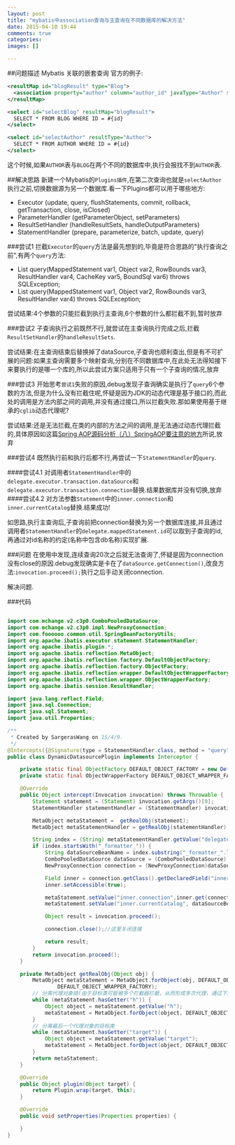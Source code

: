 ```yaml
---
layout: post
title: "mybatis中association查询与主查询在不同数据库的解决方法"
date: 2015-04-10 19:44
comments: true
categories: 
images: []

---
```

##问题描述
Mybatis 关联的嵌套查询 官方的例子:

``` xml
<resultMap id="blogResult" type="Blog">
  <association property="author" column="author_id" javaType="Author" select="selectAuthor"/>
</resultMap>

<select id="selectBlog" resultMap="blogResult">
  SELECT * FROM BLOG WHERE ID = #{id}
</select>

<select id="selectAuthor" resultType="Author">
  SELECT * FROM AUTHOR WHERE ID = #{id}
</select>
```

这个时候,如果`AUTHOR`表与`BLOG`在两个不同的数据库中,执行会报找不到`AUTHOR`表.

##解决思路
新建一个Mybatis的`Plugins插件`,在第二次查询也就是`selectAuthor`执行之前,切换数据源为另一个数据库.看一下Plugins都可以用于哪些地方:

* Executor (update, query, flushStatements, commit, rollback, getTransaction, close, isClosed)
* ParameterHandler (getParameterObject, setParameters)
* ResultSetHandler (handleResultSets, handleOutputParameters)
* StatementHandler (prepare, parameterize, batch, update, query)

<!-- more -->

###尝试1
拦截`Executor`的`query`方法是最先想到的,毕竟是符合思路的"执行查询之前",有两个`query`方法:

* <E> List<E> query(MappedStatement var1, Object var2, RowBounds var3, ResultHandler var4, CacheKey var5, BoundSql var6) throws SQLException;
* <E> List<E> query(MappedStatement var1, Object var2, RowBounds var3, ResultHandler var4) throws SQLException;

尝试结果:4个参数的只能拦截到执行主查询,6个参数的什么都拦截不到,暂时放弃

###尝试2
子查询执行之前既然不行,就尝试在主查询执行完成之后,拦截`ResultSetHandler`的`handleResultSets`.

尝试结果:在主查询结束后替换掉了dataSource,子查询也顺利查出,但是有不可扩展的问题:如果主查询需要多个映射查询,分别在不同数据库中,在此处无法得知接下来要执行的是哪一个库的,所以此尝试方案只适用于只有一个子查询的情况,放弃

###尝试3
开始思考`尝试1`失败的原因,debug发现子查询确实是执行了`query`6个参数的方法,但是为什么没有拦截住呢,怀疑是因为JDK的动态代理是基于接口的,而此处的调用是方法内部之间的调用,并没有通过接口,所以拦截失败.那如果使用基于继承的`cglib`动态代理呢?

尝试结果:还是无法拦截,在类的内部的方法之间的调用,是无法通过动态代理拦截的,具体原因如这篇[Spring AOP源码分析（八）SpringAOP要注意的地方](http://lgbolgger.iteye.com/blog/2123895)所说,放弃

###尝试4
既然执行前和执行后都不行,再尝试一下`StatementHandler`的`query`.

####尝试4.1
对调用者`StatementHandler`中的`delegate.executor.transaction.dataSource`和`delegate.executor.transaction.connection`替换.结果数据库并没有切换,放弃
####尝试4.2
对方法参数`Statement`中的`inner.connection`和`inner.currentCatalog`替换.结果成功!

如思路,执行主查询后,子查询前把connection替换为另一个数据库连接,并且通过调用者`StatementHandler`的`delegate.mappedStatement.id`可以取到子查询的id,再通过对id名称的约定(名称中包含db名称)实现扩展.

###问题
在使用中发现,连续查询20次之后就无法查询了,怀疑是因为connection没有close的原因.debug发现确实是卡在了`dataSource.getConnection()`,改良方法:`invocation.proceed();`执行之后手动关闭connection.


解决问题.

###代码
``` java

import com.mchange.v2.c3p0.ComboPooledDataSource;
import com.mchange.v2.c3p0.impl.NewProxyConnection;
import com.foooooo.common.util.SpringBeanFactoryUtils;
import org.apache.ibatis.executor.statement.StatementHandler;
import org.apache.ibatis.plugin.*;
import org.apache.ibatis.reflection.MetaObject;
import org.apache.ibatis.reflection.factory.DefaultObjectFactory;
import org.apache.ibatis.reflection.factory.ObjectFactory;
import org.apache.ibatis.reflection.wrapper.DefaultObjectWrapperFactory;
import org.apache.ibatis.reflection.wrapper.ObjectWrapperFactory;
import org.apache.ibatis.session.ResultHandler;

import java.lang.reflect.Field;
import java.sql.Connection;
import java.sql.Statement;
import java.util.Properties;

/**
 * Created by SargerasWang on 15/4/9.
 */
@Intercepts({@Signature(type = StatementHandler.class, method = "query", args = {Statement.class, ResultHandler.class})})
public class DynamicDatasourcePlugin implements Interceptor {

    private static final ObjectFactory DEFAULT_OBJECT_FACTORY = new DefaultObjectFactory();
    private static final ObjectWrapperFactory DEFAULT_OBJECT_WRAPPER_FACTORY = new DefaultObjectWrapperFactory();

    @Override
    public Object intercept(Invocation invocation) throws Throwable {
        Statement statement = (Statement) invocation.getArgs()[0];
        StatementHandler statementHandler = (StatementHandler) invocation.getTarget();

        MetaObject metaStatement =  getRealObj(statement);
        MetaObject metaStatementHandler = getRealObj(statementHandler);

        String index = (String) metaStatementHandler.getValue("delegate.mappedStatement.id");
        if (index.startsWith("_formatter_")) {
            String dataSourceBeanName = index.substring("_formatter_".length() + 1, index.indexOf("!"));
            ComboPooledDataSource dataSource = (ComboPooledDataSource) SpringBeanFactoryUtils.getBean("ds_" + dataSourceBeanName);
            NewProxyConnection connection = (NewProxyConnection)dataSource.getConnection();

            Field inner = connection.getClass().getDeclaredField("inner");
            inner.setAccessible(true);

            metaStatement.setValue("inner.connection",inner.get(connection) );
            metaStatement.setValue("inner.currentCatalog", dataSourceBeanName);

            Object result = invocation.proceed();

            connection.close();//这里关闭连接

            return result;
        }
        return invocation.proceed();
    }

    private MetaObject getRealObj(Object obj) {
        MetaObject metaStatement = MetaObject.forObject(obj, DEFAULT_OBJECT_FACTORY,
                DEFAULT_OBJECT_WRAPPER_FACTORY);
        // 分离代理对象链(由于目标类可能被多个拦截器拦截，从而形成多次代理，通过下面的两次循环可以分离出最原始的的目标类)
        while (metaStatement.hasGetter("h")) {
            Object object = metaStatement.getValue("h");
            metaStatement = MetaObject.forObject(object, DEFAULT_OBJECT_FACTORY, DEFAULT_OBJECT_WRAPPER_FACTORY);
        }
        // 分离最后一个代理对象的目标类
        while (metaStatement.hasGetter("target")) {
            Object object = metaStatement.getValue("target");
            metaStatement = MetaObject.forObject(object, DEFAULT_OBJECT_FACTORY, DEFAULT_OBJECT_WRAPPER_FACTORY);
        }
        return metaStatement;
    }

    @Override
    public Object plugin(Object target) {
        return Plugin.wrap(target, this);
    }

    @Override
    public void setProperties(Properties properties) {

    }
}
```